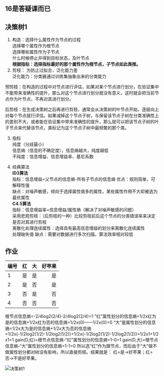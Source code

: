 ## 16是答疑课而已

## 决策树1

1. 构造：选择什么属性作为节点的过程   
选择哪个属性作为根节点   
选择哪些属性作为子节点   
什么时候停止并得到目标状态，及叶节点  
**根据指标：选择指标最好的那个属性作为根节点，子节点如此类推。**
2. 剪枝：
为防止过拟合，泛化能力差  
泛化能力：分类器通过训练集抽象出来的分类能力  

预剪枝：在构造的过程中对节点进行评估，如果对某个节点进行划分，在验证集中不能带来准确性的提升，那么对这个节点进行划分就没有意义，这时就会把当前节点作为叶节点，不再对其进行划分。   

后剪枝：在生成决策树之后再进行剪枝，通常会从决策树的叶节点开始，逐层向上对每个节点就行评估。如果减掉这个节点子树，与保留该节点子树在分类准确性上的差别不大，或者能在验证集中带来准确性的提升，那么就可以把该节点子树的叶子节点来代替该节点，类标记为这个节点子树中最频繁的那个类。   

3. 指标  
纯度（分歧最小）  
信息熵（信息的不确定度），信息熵越大，纯度越低  
不纯度：信息增益、信息增益率、基尼系数

4. 经典算法   
**ID3算法**  
指标：信息增益=父节点的信息熵-所有子节点的信息熵 
优点：规则简单，可解释性强   
缺点：对噪声敏感，倾向于选择属性值多的属性，某些属性作用不大却被选为最优属性  
**C4.5算法**  
指标：信息增益率=信息增益/属性熵（解决了对噪声敏感的问题）  
采用悲观剪枝：（后剪枝的一种）比较剪枝前后这个节点的分类错误率来决定是否对其进行剪枝  
离散化处理连续属性：选择具有最高信息增益的划分来离散化连续属性  
处理缺失值
缺点：需要对数据进行多次扫描，算法效率相对较低


## 作业 
编号|红|大|好苹果
---|:--:|:--:|---:
1|是|是|是
2|是|否|是
3|否|是|否
4|否|否|否

根节点信息熵=-2/4log2(2/4)-2/4log2(2/4)=1
“红”属性划分的信息熵=1/2x红为是的信息熵+1/2x红为否的信息熵=1/2x(0)——1/2x(0)=0
“大”是属性划分的信息熵=1/2x大为是的信息熵+1/2x大为否的信息熵=1/2x{-1/2log2(1/2)-1/2log2(1/2)}+1/2x{-1/2log2(1/2)-1/2log2(1/2)}=1/2x1+1/2x1=1
gain(D,红)=根节点信息熵-“红”属性划分的信息熵=1-0=1
gain(D,大)=根节点信息熵-“大”属性划分的信息熵=1-1=0
所以选“红”作为跟节点，而后由于“大”做不做属性划分都对树没有影响，所以直接剪枝。结果就是：
红=是->好苹果；红=否->不是好苹果。 


![决策树1](./决策树1.png)
